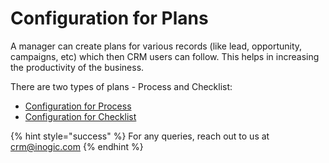 # Configuration for Plans

A manager can create plans for various records (like lead, opportunity, campaigns, etc) which then CRM users can follow. This helps in increasing the productivity of the business.

There are two types of plans - Process and Checklist:

* [Configuration for Process](https://docs.inogic.com/business-process-checklist/configuration/configuration-for-plans/configuration-for-process)
* [Configuration for Checklist](https://docs.inogic.com/business-process-checklist/configuration/configuration-for-plans/configuration-for-checklist)

{% hint style="success" %}
For any queries, reach out to us at [crm@inogic.com](mailto:crm@inogic.com)
{% endhint %}
